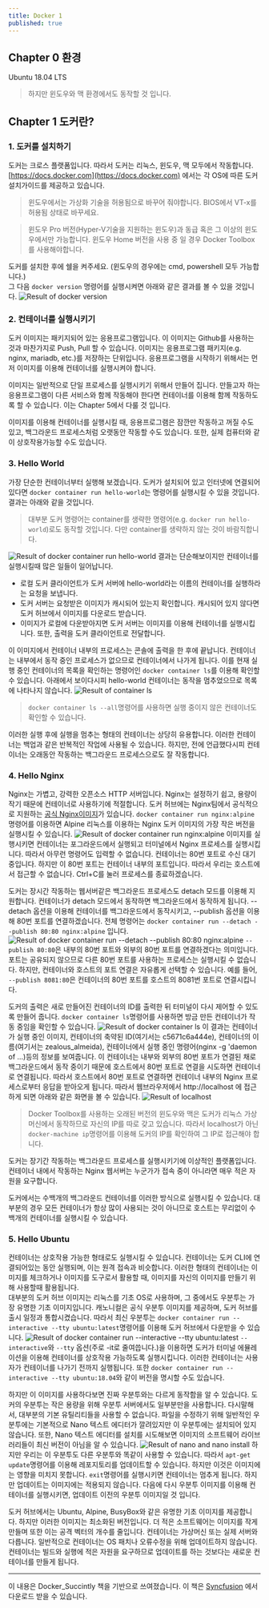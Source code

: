 ```yaml
---
title: Docker 1
published: true
---
```


## Chapter 0 환경
Ubuntu 18.04 LTS

>하지만 윈도우와 맥 환경에서도 동작할 것 입니다.

## Chapter 1 도커란?
### 1. 도커를 설치하기
도커는 크로스 플랫폼입니다. 따라서 도커는 리눅스, 윈도우, 맥 모두에서 작동합니다.<br/>
[https://docs.docker.com](https://docs.docker.com) 에서는 각 OS에 따른 도커 설치가이드를 제공하고 있습니다.
>윈도우에서는 가상화 기술을 허용됨으로 바꾸어 줘야합니다. BIOS에서 VT-x를 허용됨 상태로 바꾸세요.

>윈도우 Pro 버전(Hyper-V기술을 지원하는 윈도우)과 동급 혹은 그 이상의 윈도우에서만 가능합니다. 윈도우 Home 버전을 사용 중 일 경우 Docker Toolbox를 사용해야합니다.

도커를 설치한 후에 쉘을 켜주세요. (윈도우의 경우에는 cmd, powershell 모두 가능합니다.)<br/>
그 다음 ```docker version``` 명령어를 실행시켜면 아래와 같은 결과를 볼 수 있을 것입니다.
![Result of docker version](https://github.com/KUICS-Official/kuics_blog/blob/master/_src/docker_version.png?raw=true)

### 2. 컨테이너를 실행시키기
도커 이미지는 패키지되어 있는 응용프로그램입니다. 이 이미지는 Github를 사용하는 것과 마찬가지로 Push, Pull 할 수 있습니다. 이미지는 응용프로그램 패키지(e.g. nginx, mariadb, etc.)를 저장하는 단위입니다. 응용프로그램을 시작하기 위해서는 먼저 이미지를 이용해 컨테이너를 실행시켜야 합니다.

이미지는 일반적으로 단일 프로세스를 실행시키기 위해서 만들어 집니다. 만들고자 하는 응용프로그램이 다른 서비스와 함께 작동해야 한다면 컨테이너를 이용해 함께 작동하도록 할 수 있습니다. 이는 Chapter 5에서 다룰 것 입니다.

이미지를 이용해 컨테이너를 실행시킬 때, 응용프로그램은 잠깐만 작동하고 꺼질 수도 있고, 백그라운드 프로세스처럼 오랫동안 작동할 수도 있습니다. 또한, 실제 컴퓨터와 같이 상호작용가능할 수도 있습니다.

### 3. Hello World
가장 단순한 컨테이너부터 실행해 보겠습니다. 도커가 설치되어 있고 인터넷에 연결되어 있다면 ```docker container run hello-world```는 명령어를 실행시킬 수 있을 것입니다. 결과는 아래와 같을 것입니다.

> 대부분 도커 명령어는 container를 생략한 명령어(e.g. ```docker run hello-world```)로도 동작할 것입니다. 다만 container를 생략하지 않는 것이 바람직합니다.

![Result of docker container run hello-world](https://github.com/KUICS-Official/kuics_blog/blob/master/_src/docker_container_run_hello-world.png?raw=true)
결과는 단순해보이지만 컨테이너를 실행시킬때 많은 일들이 일어납니다.
* 로컬 도커 클라이언트가 도커 서버에 hello-world라는 이름의 컨테이너를 실행하라는 요청을 보냅니다.
* 도커 서버는 요청받은 이미지가 캐시되어 있는지 확인합니다. 캐시되어 있지 않다면 도커 허브에서 이미지를 다운로드 받습니다.
* 이미지가 로컬에 다운받아지면 도커 서버는 이미지를 이용해 컨테이너를 실행시킵니다. 또한, 출력을 도커 클라이언트로 전달합니다.

이 이미지에서 컨테이너 내부의 프로세스는 콘솔에 출력을 한 후에 끝납니다. 컨테이너는 내부에서 동작 중인 프로세스가 없으므로 컨테이너에서 나가게 됩니다. 이를 현재 실행 중인 컨테이너의 목록을 확인하는 명령어인 ```docker container ls```를 이용해 확인할 수 있습니다. 아래에서 보이다시피 hello-world 컨테이너는 동작을 멈추었으므로 목록에 나타나지 않습니다.
![Result of container ls](https://github.com/KUICS-Official/kuics_blog/blob/master/_src/docker_container_ls.png?raw=true)
>```docker container ls --all```명령어를 사용하면 실행 중이지 않은 컨테이너도 확인할 수 있습니다.

이러한 실행 후에 실행을 멈추는 형태의 컨테이너는 상당히 유용합니다. 이러한 컨테이너는 백업과 같은 반복적인 작업에 사용될 수 있습니다. 하지만, 전에 언급했다시피 컨테이너는 오래동안 작동하는 백그라운드 프로세스으로도 잘 작동합니다.

### 4. Hello Nginx
Nginx는 가볍고, 강력한 오픈소스 HTTP 서버입니다. Nginx는 설정하기 쉽고, 용량이 작기 때문에 컨테이너로 사용하기에 적절합니다. 도커 허브에는 Nginx팀에서 공식적으로 지원하는 [공식 Nginx이미지](https://hub.docker.com/_/nginx/)가 있습니다. ```docker container run nginx:alpine```명령어를 이용하면 Alpine 리눅스를 이용하는 Nginx 도커 이미지의 가장 작은 버전을 실행시킬 수 있습니다.
![Result of docker container run nginx:alpine](https://github.com/KUICS-Official/kuics_blog/blob/master/_src/docker_container_run_nginx_alpine.png?raw=true)
이미지를 실행시키면 컨테이너는 포그라운드에서 실행되고 터미널에서 Nginx 프로세스를 실행시킵니다. 따라서 아무런 명령어도 입력할 수 없습니다. 컨테이너는 80번 포트로 수신 대기 중입니다. 하지만 이 80번 포트는 컨테이너 내부의 포트입니다. 따라서 우리는 호스트에서 접근할 수 없습니다. Ctrl+C를 눌러 프로세스를 종료하겠습니다.

도커는 장시간 작동하는 웹서버같은 백그라운드 프로세스도 detach 모드를 이용해 지원합니다. 컨테이너가 detach 모드에서 동작하면 백그라운드에서 동작하게 됩니다. --detach 옵션을 이용해 컨테이너를 백그라운드에서 동작시키고, --publish 옵션을 이용해 80번 포트를 연결하겠습니다. 전체 명령어는 ```docker container run --detach --publish 80:80 nginx:alpine``` 입니다. 
![Result of docker container run --detach --publish 80:80 nginx:alpine](https://github.com/KUICS-Official/kuics_blog/blob/master/_src/docker_container_run_--detach.png?raw=true)
``--publish 80:80``은 내부의 80번 포트와 외부의 80번 포트를 연결하겠다는 의미입니다. 포트는 공유되지 않으므로 다른 80번 포트를 사용하는 프로세스는 실행시킬 수 없습니다. 하지만, 컨테이너와 호스트의 포트 연결은 자유롭게 선택할 수 있습니다. 예를 들어, ``--publish 8081:80``은 컨테이너의 80번 포트를 호스트의 8081번 포트로 연결시킵니다.

도커의 출력은 새로 만들어진 컨테이너의 ID를 출력한 뒤 터미널이 다시 제어할 수 있도록 만들어 줍니다. ```docker container ls```명령어를 사용하면 방금 만든 컨테이너가 작동 중임을 확인할 수 있습니다.
![Result of docker container ls](https://github.com/KUICS-Official/kuics_blog/blob/master/_src/docker_container_ls_nginx.png?raw=true) 
이 결과는 컨테이너가 실행 중인 이미지, 컨테이너의 축약된 ID(여기서는 c5671c6a444e), 컨테이너의 이름(여기서는 zealous_almeida), 컨테이너에서 실행 중인 명령어(nginx -g 'daemon of ...)등의 정보를 보여줍니다. 이 컨테이너는 내부와 외부의 80번 포트가 연결된 채로 백그라운드에서 동작 중이기 때문에 호스트에서 80번 포트로 연결을 시도하면 컨테이너로 연결됩니다. 따라서 호스트에서 80번 포트로 연결하면 컨테이너 내부의 Nginx 프로세스로부터 응답을 받아오게 됩니다. 따라서 웹브라우저에서 http://localhost 에 접근하게 되면 아래와 같은 화면을 볼 수 있습니다.
![Result of localhost](https://github.com/KUICS-Official/kuics_blog/blob/master/_src/localhost_result_1.png?raw=true)
>Docker Toolbox를 사용하는 오래된 버전의 윈도우와 맥은 도커가 리눅스 가상머신에서 동작하므로 자신의 IP를 따로 갖고 있습니다. 따라서 localhost가 아닌 ```docker-machine ip```명령어를 이용해 도커의 IP를 확인하여 그 IP로 접근해야 합니다.

도커는 장기간 작동하는 백그라운드 프로세스를 실행시키기에 이상적인 플랫폼입니다. 컨테이너 내에서 작동하는 Nginx 웹서버는 누군가가 접속 중이 아니라면 매우 적은 자원을 요구합니다.

도커에서는 수백개의 백그라운드 컨테이너를 이러한 방식으로 실행시킬 수 있습니다. 대부분의 경우 모든 컨테이너가 항상 많이 사용되는 것이 아니므로 호스트는 무리없이 수백개의 컨테이너를 실행시킬 수 있습니다.

### 5. Hello Ubuntu
컨테이너는 상호작용 가능한 형태로도 실행시킬 수 있습니다. 컨테이너는 도커 CLI에 연결되어있는 동안 실행되며, 이는 원격 접속과 비슷합니다. 이러한 형태의 컨테이너는 이미지를 체크하거나 이미지를 도구로서 활용할 때, 이미지를 자신의 이미지를 만들기 위해 사용할때 활용됩니다.<br/>
대부분의 도커 허브 이미지는 리눅스를 기초 OS로 사용하며, 그 중에서도 우분투는 가장 유명한 기초 이미지입니다. 캐노니컬은 공식 우분투 이미지를 제공하며, 도커 허브를 출시 일정과 통합시켰습니다. 따라서 최신 우분투는 ```docker container run --interactive --tty ubuntu:latest```명령어를 이용해 도커 허브에서 다운받을 수 있습니다.
![Result of docker container run --interactive --tty ubuntu:latest](https://github.com/KUICS-Official/kuics_blog/blob/master/_src/docker_run_it_ubuntu.png?raw=true)
``--interactive``와 ``--tty`` 옵션(주로 -it로 줄여씁니다.)을 이용하면 도커가 터미널 에뮬레이션을 이용해 컨테이너를 상호작용 가능하도록 실행시킵니다. 이러한 컨테이너는 사용자가 컨테이너를 나가기 전까지 실행됩니다. 또한 ```docker container run --interactive --tty ubuntu:18.04```와 같이 버전을 명시할 수도 있습니다.

하지만 이 이미지를 사용하다보면 진짜 우분투와는 다르게 동작함을 알 수 있습니다. 도커의 우분투는 작은 용량을 위해 우분투 서버에서도 일부분만을 사용합니다. 다시말해서, 대부분의 기본 유틸리티들을 사용할 수 없습니다. 파일을 수정하기 위해 일반적인 우분투에는 기본적으로 Nano 텍스트 에디터가 깔려있지만 이 우분투에는 설치되어 있지 않습니다. 또한, Nano 텍스트 에디터를 설치를 시도해보면 이미지의 소프트웨어  라이브러리들이 최신 버전이 아님을 알 수 있습니다.
![Result of nano and nano install](https://github.com/KUICS-Official/kuics_blog/blob/master/_src/docker_ubuntu_nano.png?raw=true)
하지만 우리는 이 우분투도 다른 우분투와 똑같이 사용할 수 있습니다. 따라서 ```apt-get update```명령어를 이용해 레포지토리를 업데이트할 수 있습니다. 하지만 이것은 이미지에는 영향을 미치지 못합니다. ```exit```명령어를 실행시키면 컨테이너는 멈추게 됩니다. 하지만 업데이트는 이미지에는 적용되지 않습니다. 다음에 다시 우분투 이미지를 이용해 컨테이너를 실행시키면, 업데이트 이전의 우분투 이미지일 것 입니다.

도커 허브에서는 Ubuntu, Alpine, BusyBox와 같은 유명한 기초 이미지를 제공합니다. 하지만 이러한 이미지는 최소화된 버전입니다. 더 적은 소프트웨어는 이미지를 작게 만들며 또한 이는 공격 벡터의 개수를 줄입니다. 컨테이너는 가상머신 또는 실제 서버와 다릅니다. 일반적으로 컨테이너는 OS 패치나 오류수정을 위해 업데이트하지 않습니다. 컨테이너는 빌드와 실행에 적은 자원을 요구하므로 업데이트를 하는 것보다는 새로운 컨테이너를 만들게 됩니다.

***
이 내용은 Docker_Succintly 책을 기반으로 쓰여졌습니다. 이 책은 [Syncfusion](https://www.syncfusion.com/ebooks) 에서 다운로드 받을 수 있습니다.